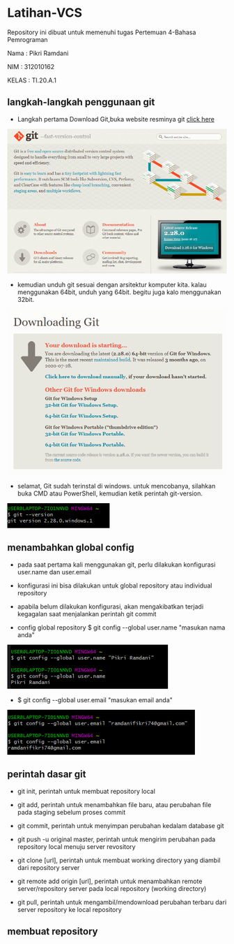 # Latihan-VCS
Repository ini dibuat untuk memenuhi tugas Pertemuan 4-Bahasa Pemrograman

Nama    : Pikri Ramdani

NIM     : 312010162

KELAS   : TI.20.A.1

## langkah-langkah penggunaan git

* Langkah pertama Download Git,buka website resminya git [click here](https://git-scm.com)

![download git-scm](coding-git/git-scm.PNG) 

* kemudian unduh git sesuai dengan arsitektur komputer kita. kalau menggunakan 64bit, unduh yang 64bit. begitu juga kalo menggunakan 32bit.

![download git-bit](coding-git/git-bit.PNG)

* selamat, Git sudah terinstal di windows. untuk mencobanya, silahkan buka CMD atau PowerShell, kemudian ketik perintah git-version.

![download git-version](coding-git/git-version.PNG)

 ## menambahkan global config

 * pada saat pertama kali menggunakan git, perlu dilakukan konfigurasi user.name dan user.email

 * konfigurasi ini bisa dilakukan untuk global repository atau individual repository

 * apabila belum dilakukan konfigurasi, akan mengakibatkan terjadi kegagalan saat menjalankan perintah git commit

 * config global repository $ git config --global user.name "masukan nama anda"

![download git-username](coding-git/git-username.PNG)

 * $ git config --global user.email "masukan email anda"

 ![download git-user.email](coding-git/git-useremail.PNG)

 ## perintah dasar git

 * git init, perintah untuk membuat repository local

 * git add, perintah untuk menambahkan file baru, atau perubahan file pada staging sebelum proses commit

 * git commit, perintah untuk menyimpan perubahan kedalam database git

 * git push -u original master, perintah untuk mengirim perubahan pada repository local menuju server revository 

 * git clone [url], perintah untuk membuat working directory yang diambil dari repository server

 * git remote add origin [url], perintah untuk menambahkan remote server/repository server pada local repository (working directory) 

 * git pull, perintah untuk mengambil/mendownload perubahan terbaru dari server repository ke local repository

 ## membuat repository